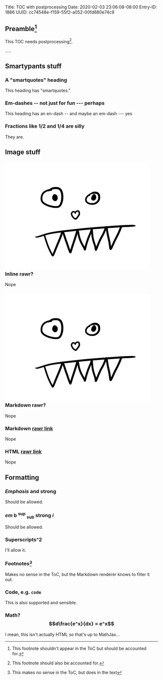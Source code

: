 Title: TOC with postprocessing
Date: 2020-02-03 23:06:08-08:00
Entry-ID: 1886
UUID: cc74548e-f159-55f2-a052-00fd680e74c9

## Preamble[^pre]

[^pre]: This footnote shouldn't appear in the ToC but should be accounted for.

This TOC needs postprocessing[^post].

[^post]: This footnote should also be accounted for.

.....

## Smartypants stuff

### A "smartquotes" heading

This heading has "smartquotes."

### Em-dashes -- not just for fun --- perhaps

This heading has an en-dash -- and maybe an em-dash --- yes

### Fractions like 1/2 and 1/4 are silly

They are.

## Image stuff

### <img src="../images/rawr.jpg"> Inline rawr?

Nope

### ![](../images/rawr.jpg) Markdown rawr?

Nope

### Markdown [rawr link](../images/rawr.jpg)

Nope

### HTML <a href="../images/rawr.jpg">rawr link</a>

Nope

## Formatting

### *Emphasis* and **strong**

Should be allowed.

### <em>em</em> <b>b</b> <sup>sup</sup> <sub>sub</sub> <strong>strong</strong> <i>i</i>

Should be allowed.

### Superscripts^2

I'll allow it.

### Footnotes[^notes]

[^notes]: This makes no sense in the ToC, but does in the text

Makes no sense in the ToC, but the Markdown renderer knows to filter it out.

### Code, e.g. `code`

This is also supported and sensible.

### Math? $$d\frac{e^x}{dx} = e^x$$

I mean, this isn't actually HTML so that's up to MathJax...
